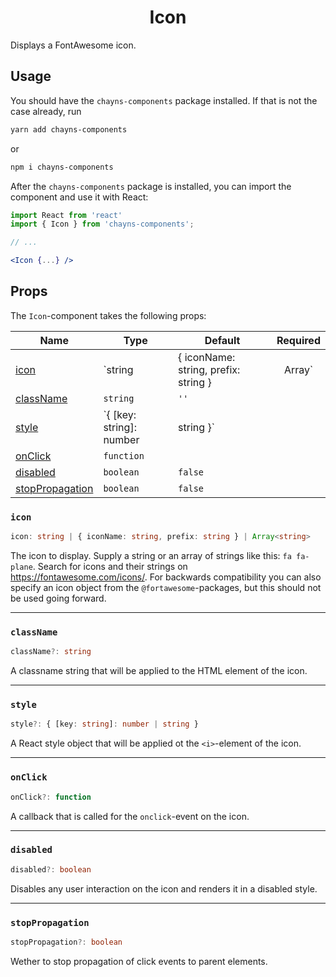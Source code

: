 <div align="center"><h1>Icon</h1></div>

Displays a FontAwesome icon.

## Usage

You should have the `chayns-components` package installed. If that is not the
case already, run

```bash
yarn add chayns-components
```

or

```bash
npm i chayns-components
```

After the `chayns-components` package is installed, you can import the component
and use it with React:

```jsx
import React from 'react'
import { Icon } from 'chayns-components';

// ...

<Icon {...} />
```

## Props

The `Icon`-component takes the following props:

| Name                                | Type                     | Default                              |    Required    |
| ----------------------------------- | ------------------------ | ------------------------------------ | :------------: |
| [icon](#icon)                       | `string                  | { iconName: string, prefix: string } | Array<string>` |  | ✓ |
| [className](#classname)             | `string`                 | `''`                                 |                |
| [style](#style)                     | `{ [key: string]: number | string }`                            |                |  |
| [onClick](#onclick)                 | `function`               |                                      |                |
| [disabled](#disabled)               | `boolean`                | `false`                              |                |
| [stopPropagation](#stoppropagation) | `boolean`                | `false`                              |                |

### `icon`

```ts
icon: string | { iconName: string, prefix: string } | Array<string>
```

The icon to display. Supply a string or an array of strings like this:
`fa fa-plane`. Search for icons and their strings on
https://fontawesome.com/icons/. For backwards compatibility you can also specify
an icon object from the `@fortawesome`-packages, but this should not be used
going forward.

---

### `className`

```ts
className?: string
```

A classname string that will be applied to the HTML element of the icon.

---

### `style`

```ts
style?: { [key: string]: number | string }
```

A React style object that will be applied ot the `<i>`-element of the icon.

---

### `onClick`

```ts
onClick?: function
```

A callback that is called for the `onclick`-event on the icon.

---

### `disabled`

```ts
disabled?: boolean
```

Disables any user interaction on the icon and renders it in a disabled style.

---

### `stopPropagation`

```ts
stopPropagation?: boolean
```

Wether to stop propagation of click events to parent elements.
